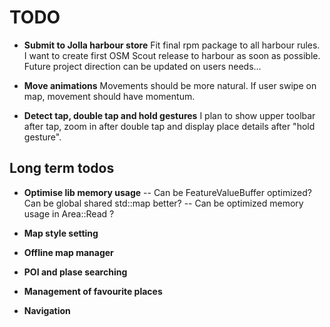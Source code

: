 
# TODO

- **Submit to Jolla harbour store**
  Fit final rpm package to all harbour rules. 
  I want to create first OSM Scout release to harbour 
  as soon as possible. Future project direction can
  be updated on users needs...
    
- **Move animations**
  Movements should be more natural. If user swipe on map, 
  movement should have momentum.

- **Detect tap, double tap and hold gestures**
  I plan to show upper toolbar after tap, 
  zoom in after double tap and display place details after 
  "hold gesture".
  
## Long term todos

- **Optimise lib memory usage**
  -- Can be FeatureValueBuffer optimized? Can be global shared std::map better?
  -- Can be optimized memory usage in Area::Read ?

- **Map style setting**
- **Offline map manager**
- **POI and plase searching**
- **Management of favourite places**
- **Navigation**

